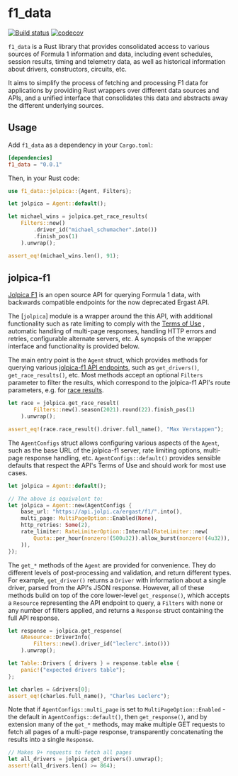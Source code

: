 # f1_data

[![Build status](https://github.com/ramonrsv/f1_data/actions/workflows/ci.yml/badge.svg)](https://github.com/ramonrsv/f1_data/actions)
[![codecov](https://codecov.io/github/ramonrsv/f1_data/graph/badge.svg?token=LYPNED8OXF)](https://codecov.io/github/ramonrsv/f1_data)

`f1_data` is a Rust library that provides consolidated access to various sources of Formula 1
information and data, including event schedules, session results, timing and telemetry data, as well
as historical information about drivers, constructors, circuits, etc.

It aims to simplify the process of fetching and processing F1 data for applications by providing
Rust wrappers over different data sources and APIs, and a unified interface that consolidates this
data and abstracts away the different underlying sources.

## Usage

Add `f1_data` as a dependency in your `Cargo.toml`:

```toml
[dependencies]
f1_data = "0.0.1"
```

Then, in your Rust code:

```rust
use f1_data::jolpica::{Agent, Filters};

let jolpica = Agent::default();

let michael_wins = jolpica.get_race_results(
    Filters::new()
        .driver_id("michael_schumacher".into())
        .finish_pos(1)
    ).unwrap();

assert_eq!(michael_wins.len(), 91);
```

## jolpica-f1

[Jolpica F1](https://github.com/jolpica/jolpica-f1) is an open source API for querying Formula 1
data, with backwards compatible endpoints for the now deprecated Ergast API.

The [`jolpica`] module is a wrapper around the this API, with additional functionality such as rate
limiting to comply with the [Terms of Use](https://github.com/jolpica/jolpica-f1/blob/main/TERMS.md)
, automatic handling of multi-page responses, handling HTTP errors and retries, configurable
alternate servers, etc. A synopsis of the wrapper interface and functionality is provided below.

The main entry point is the `Agent` struct, which provides methods for querying various
[jolpica-f1 API endpoints](https://github.com/jolpica/jolpica-f1/blob/main/docs/README.md#endpoints-and-documentation),
such as `get_drivers()`, `get_race_results()`, etc. Most methods accept an optional `Filters`
parameter to filter the results, which correspond to the jolpica-f1 API's route parameters, e.g. for
[race results](https://github.com/jolpica/jolpica-f1/blob/main/docs/endpoints/results.md#route-parameters).

```rust
let race = jolpica.get_race_result(
        Filters::new().season(2021).round(22).finish_pos(1)
    ).unwrap();

assert_eq!(race.race_result().driver.full_name(), "Max Verstappen");
```

The `AgentConfigs` struct allows configuring various aspects of the `Agent`, such as the base URL of
the jolpica-f1 server, rate limiting options, multi-page response handling, etc.
`AgentConfigs::default()` provides sensible defaults that respect the API's Terms of Use and should
work for most use cases.

```rust
let jolpica = Agent::default();

// The above is equivalent to:
let jolpica = Agent::new(AgentConfigs {
    base_url: "https://api.jolpi.ca/ergast/f1/".into(),
    multi_page: MultiPageOption::Enabled(None),
    http_retries: Some(2),
    rate_limiter: RateLimiterOption::Internal(RateLimiter::new(
        Quota::per_hour(nonzero!(500u32)).allow_burst(nonzero!(4u32)),
    )),
});
```

The `get_*` methods of the `Agent` are provided for convenience. They do different levels of
post-processing and validation, and return different types. For example, `get_driver()` returns a
`Driver` with information about a single driver, parsed from the API's JSON response. However, all
of these methods build on top of the core lower-level `get_response()`, which accepts a `Resource`
representing the API endpoint to query, a `Filters` with none or any number of filters applied, and
returns a `Response` struct containing the full API response.

```rust
let response = jolpica.get_response(
    &Resource::DriverInfo(
        Filters::new().driver_id("leclerc".into()))
    ).unwrap();

let Table::Drivers { drivers } = response.table else {
    panic!("expected drivers table");
};

let charles = &drivers[0];
assert_eq!(charles.full_name(), "Charles Leclerc");
```

Note that if `AgentConfigs::multi_page` is set to `MultiPageOption::Enabled` - the default in
`AgentConfigs::default()`, then `get_response()`, and by extension many of the `get_*` methods, may
make multiple GET requests to fetch all pages of a multi-page response, transparently concatenating
the results into a single `Response`.

```rust
// Makes 9+ requests to fetch all pages
let all_drivers = jolpica.get_drivers().unwrap();
assert!(all_drivers.len() >= 864);
```
